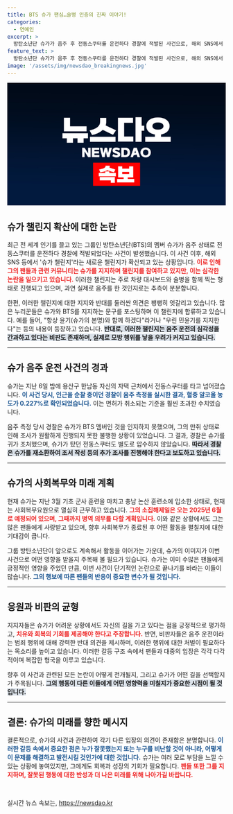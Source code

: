 ```yaml
---
title: BTS 슈가 팬심…술병 인증의 진짜 이야기!
categories:
  - 연예인
excerpt: >
  방탄소년단 슈가가 음주 후 전동스쿠터를 운전하다 경찰에 적발된 사건으로, 해외 SNS에서 슈가 챌린지가 확산되고 있어 논란이 일고 있습니다. 지지자와 비판자가 엇갈리는 가운데, 무책임한 챌린지의 위험성이 더욱 부각되고 있습니다.
feature_text: >
  방탄소년단 슈가가 음주 후 전동스쿠터를 운전하다 경찰에 적발된 사건으로, 해외 SNS에서 슈가 챌린지가 확산되고 있어 논란이 일고 있습니다. 지지자와 비판자가 엇갈리는 가운데, 무책임한 챌린지의 위험성이 더욱 부각되고 있습니다.
image: '/assets/img/newsdao_breakingnews.jpg'
---
```


<p><img src="/assets/img/newsdao_breakingnews.jpg" alt="koreaapp 속보" /></p>

<h2 data-ke-size="size26">슈가 챌린지 확산에 대한 논란</h2>

<p data-ke-size="size16">최근 전 세계 인기를 끌고 있는 그룹인 방탄소년단(BTS)의 멤버 슈가가 음주 상태로 전동스쿠터를 운전하다 경찰에 적발되었다는 사건이 발생했습니다. 이 사건 이후, 해외 SNS 등에서 '슈가 챌린지'라는 새로운 챌린지가 확산되고 있는 상황입니다. <b><span style="color: #ee2323;">이로 인해 그의 팬들과 관련 커뮤니티는 슈가를 지지하며 챌린지를 참여하고 있지만, 이는 심각한 논란을 일으키고 있습니다.</span></b> 이러한 챌린지는 주로 차량 대시보드와 술병을 함께 찍는 형태로 진행되고 있으며, 과연 실제로 음주를 한 것인지로는 추측이 분분합니다.</p>

<p data-ke-size="size16">한편, 이러한 챌린지에 대한 지지와 반대를 둘러싼 의견은 팽팽히 엇갈리고 있습니다. 많은 누리꾼들은 슈가와 BTS를 지지하는 문구를 포스팅하며 이 챌린지에 합류하고 있습니다. 예를 들어, "항상 윤기(슈가의 본명)와 함께 하겠다"라거나 "우린 민윤기를 지지한다"는 등의 내용이 등장하고 있습니다. <b><span style="background-color: #21538527;">반대로, 이러한 챌린지는 음주 운전의 심각성을 간과하고 있다는 비판도 존재하며, 실제로 모방 행위를 낳을 우려가 커지고 있습니다.</span></b></p>

<hr>

<h2 data-ke-size="size26">슈가 음주 운전 사건의 경과</h2>

<p data-ke-size="size16">슈가는 지난 6일 밤에 용산구 한남동 자신의 자택 근처에서 전동스쿠터를 타고 넘어졌습니다. <b><span style="color: #1a5490;">이 사건 당시, 인근을 순찰 중이던 경찰이 음주 측정을 실시한 결과, 혈중 알코올 농도가 0.227%로 확인되었습니다.</span></b> 이는 면허가 취소되는 기준을 훨씬 초과한 수치였습니다.</p>

<p data-ke-size="size16">음주 측정 당시 경찰은 슈가가 BTS 멤버인 것을 인지하지 못했으며, 그의 만취 상태로 인해 조사가 원활하게 진행되지 못한 불행한 상황이 있었습니다. 그 결과, 경찰은 슈가를 귀가 조처했으며, 슈가가 탔던 전동스쿠터도 별도로 압수하지 않았습니다. <b><span style="background-color: #21538527;">따라서 경찰은 슈가를 재소환하여 조서 작성 등의 추가 조사를 진행해야 한다고 보도하고 있습니다.</span></b></p>

<hr>

<h2 data-ke-size="size26">슈가의 사회복무와 미래 계획</h2>

<p data-ke-size="size16">현재 슈가는 지난 3월 기초 군사 훈련을 마치고 충남 논산 훈련소에 입소한 상태로, 현재는 사회복무요원으로 열심히 근무하고 있습니다. <b><span style="color: #ee2323;">그의 소집해제일은 오는 2025년 6월로 예정되어 있으며, 그때까지 병역 의무를 다할 계획입니다.</span></b> 이와 같은 상황에서도 그는 많은 팬들에게 사랑받고 있으며, 향후 사회복무가 종료된 후 어떤 활동을 펼칠지에 대한 기대감이 큽니다.</p>

<p data-ke-size="size16">그룹 방탄소년단이 앞으로도 계속해서 활동을 이어가는 가운데, 슈가의 이미지가 이번 사건으로 어떤 영향을 받을지 주목해 볼 필요가 있습니다. 슈가는 이미 수많은 팬들에게 긍정적인 영향을 주었던 만큼, 이번 사건이 단기적인 논란으로 끝나기를 바라는 이들이 많습니다. <b><span style="color: #1a5490;">그의 행보에 따른 팬들의 반응이 중요한 변수가 될 것입니다.</span></b></p>

<hr>

<h2 data-ke-size="size26">응원과 비판의 균형</h2>

<p data-ke-size="size16">지지자들은 슈가가 어려운 상황에서도 자신의 길을 가고 있다는 점을 긍정적으로 평가하고, <b><span style="color: #ee2323;">치유와 회복의 기회를 제공해야 한다고 주장합니다.</span></b> 반면, 비판자들은 음주 운전이라는 범죄 행위에 대해 강력한 반대 의견을 제시하며, 이러한 행위에 대한 처벌이 필요하다는 목소리를 높이고 있습니다. 이러한 갈등 구조 속에서 팬들과 대중의 입장은 각각 다각적이며 복잡한 형국을 이루고 있습니다.</p>

<p data-ke-size="size16">향후 이 사건과 관련된 모든 논란이 어떻게 전개될지, 그리고 슈가가 어떤 길을 선택할지가 주목됩니다. <b><span style="background-color: #21538527;">그의 행동이 다른 이들에게 어떤 영향력을 미칠지가 중요한 시점이 될 것입니다.</span></b></p>

<hr>

<h2 data-ke-size="size26">결론: 슈가의 미래를 향한 메시지</h2>

<p data-ke-size="size16">결론적으로, 슈가의 사건과 관련하여 각기 다른 입장의 의견이 존재함은 분명합니다. <b><span style="color: #1a5490;">이러한 갈등 속에서 중요한 점은 누가 잘못했는지 또는 누구를 비난할 것이 아니라, 어떻게 이 문제를 해결하고 발전시킬 것인가에 대한 것입니다.</span></b> 슈가는 여러 모로 부담을 느낄 수 있는 상황에 놓여있지만, 그에게도 회복과 성장의 기회가 필요합니다. <b><span style="color: #ee2323;">팬들 또한 그를 지지하며, 잘못된 행동에 대한 반성과 더 나은 미래를 위해 나아가길 바랍니다.</span></b></p>

<p data-ke-size="size16">&nbsp;</p>
실시간 뉴스 속보는, <a href="https://newsdao.kr" rel="dofollow">https://newsdao.kr</a>


